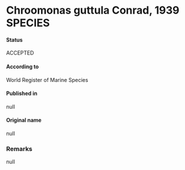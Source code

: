 Chroomonas guttula Conrad, 1939 SPECIES
=======

#### Status
ACCEPTED

#### According to
World Register of Marine Species

#### Published in
null

#### Original name
null

### Remarks
null